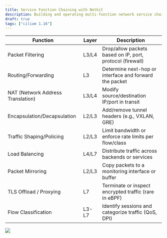```yaml
---
title: Service Function Chaining with Netkit
description: Building and operating multi-function network service chains
draft: true
tags: ["cilium 1.16"]
---
```



|**Function**|**Layer**|**Description**|
|---|---|---|
|Packet Filtering|L3/L4|Drop/allow packets based on IP, port, protocol (firewall)|
|Routing/Forwarding|L3|Determine next-hop or interface and forward the packet|
|NAT (Network Address Translation)|L3/L4|Modify source/destination IP/port in transit|
|Encapsulation/Decapsulation|L2/L3|Add/remove tunnel headers (e.g., VXLAN, GRE)|
|Traffic Shaping/Policing|L2/L3|Limit bandwidth or enforce rate limits per flow/class|
|Load Balancing|L4/L7|Distribute traffic across backends or services|
|Packet Mirroring|L2/L3|Copy packets to a monitoring interface or buffer|
|TLS Offload / Proxying|L7|Terminate or inspect encrypted traffic (rare in eBPF)|
|Flow Classification|L3-L7|Identify sessions and categorize traffic (QoS, DPI)|

![](/img/cilium/sfc.png)